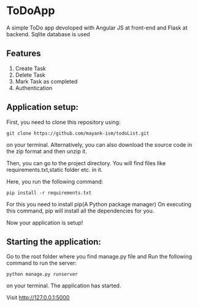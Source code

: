 # ToDoApp
A  simple ToDo app devoloped with Angular JS at front-end and Flask at backend. Sqlite database is used

## Features
1. Create Task
2. Delete Task
3. Mark Task as completed
4. Authentication

## Application setup:

First, you need to clone this repository using:
```
git clone https://github.com/mayank-ism/todoList.git
```
on your terminal. Alternatively, you can also download the source code in the zip format and then unzip it.

Then, you can go to the project directory. You will find files like requirements.txt,static folder etc. in it. 

Here, you run the following command:

```
pip install -r requirements.txt

```
For this you need to install pip(A Python package manager)
On executing this command, pip  will install all the dependencies for you.

Now your application is setup!

## Starting the application:

Go to the root folder where you find manage.py file and Run the following command to run the server:

```
python manage.py runserver

```
on your terminal. The application has started.

Visit http://127.0.0.1:5000 
